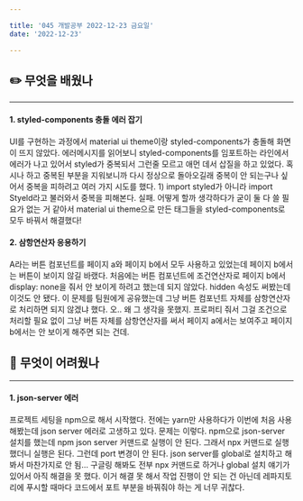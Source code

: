 ```yaml
---

title: '045 개발공부 2022-12-23 금요일'
date: '2022-12-23'

---
```


## ✏️ 무엇을 배웠나
---
#### 1. styled-components 충돌 에러 잡기

UI를 구현하는 과정에서 material ui theme이랑 styled-components가 충돌해 화면이 뜨지 않았다. 에러메시지를 읽어보니 styled-components를 임포트하는 라인에서 에러가 나고 있어서 styled가 중복되서 그런줄 모르고 애먼 데서 삽질을 하고 있었다. 혹시나 하고 중복된 부분을 지워보니까 다시 정상으로 돌아오길래 중복이 안 되는구나 싶어서 중복을 피하려고 여러 가지 시도를 했다. 1) import styled가 아니라 import Styeld라고 불러와서 중복을 피해본다. 실패. 어떻게 할까 생각하다가 굳이 둘 다 쓸 필요가 없는 거 같아서 material ui theme으로 만든 태그들을 styled-components로 모두 바꿔서 해결했다!

#### 2. 삼항연산자 응용하기

A라는 버튼 컴포넌트를 페이지 a와 페이지 b에서 모두 사용하고 있었는데 페이지 b에서는 버튼이 보이지 않길 바랬다. 처음에는 버튼 컴포넌트에 조건연산자로 페이지 b에서 display: none을 줘서 안 보이게 하려고 했는데 되지 않았다. hidden 속성도 써봤는데 이것도 안 됐다. 이 문제를 팀원에게 공유했는데 그냥 버튼 컴포넌트 자체를 삼항연산자로 처리하면 되지 않겠냐 했다. 오.. 왜 그 생각을 못했지. 프로퍼티 줘서 그걸 조건으로 처리할 필요 없이 그냥 버튼 자체를 삼항연산자를 써서 페이지 a에서는 보여주고 페이지 b에서는 안 보이게 해주면 되는 건데.

## 🥵 무엇이 어려웠나
---
#### 1. json-server 에러

프로젝트 세팅을 npm으로 해서 시작했다. 전에는 yarn만 사용하다가 이번에 처음 사용해봤는데 json server 에러로 고생하고 있다. 문제는 이렇다. npm으로 json-server 설치를 했는데 npm json server 커맨드로 실행이 안 된다. 그래서 npx 커맨드로 실행했더니 실행은 된다. 그런데 port 변경이 안 된다. json server를 global로 설치하고 해봐서 마찬가지로 안 됨... 구글링 해봐도 전부 npx 커맨드로 하거나 global 설치 얘기가 있어서 아직 해결을 못 했다. 이거 해결 못 해서 작업 진행이 안 되는 건 아닌데 레파지토리에 푸시할 때마다 코드에서 포트 부분을 바꿔줘야 하는 게 너무 귀찮다.
